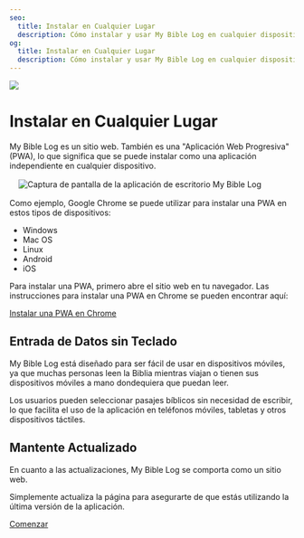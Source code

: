 ```yaml
---
seo:
  title: Instalar en Cualquier Lugar
  description: Cómo instalar y usar My Bible Log en cualquier dispositivo
og:
  title: Instalar en Cualquier Lugar
  description: Cómo instalar y usar My Bible Log en cualquier dispositivo
---
```


![](/share.jpg)

# Instalar en Cualquier Lugar

My Bible Log es un sitio web. También es una "Aplicación Web Progresiva" (PWA), lo que significa que se puede instalar como una aplicación independiente en cualquier dispositivo.

<div style="margin: 1rem">
  <img alt="Captura de pantalla de la aplicación de escritorio My Bible Log" src="/screenshots/sc8-install-anywhere.jpg" />
</div>

Como ejemplo, Google Chrome se puede utilizar para instalar una PWA en estos tipos de dispositivos:

* Windows
* Mac OS
* Linux
* Android
* iOS

Para instalar una PWA, primero abre el sitio web en tu navegador. Las instrucciones para instalar una PWA en Chrome se pueden encontrar aquí:

[Instalar una PWA en Chrome](https://support.google.com/chrome/answer/9658361)

## Entrada de Datos sin Teclado

My Bible Log está diseñado para ser fácil de usar en dispositivos móviles, ya que muchas personas leen la Biblia mientras viajan o tienen sus dispositivos móviles a mano dondequiera que puedan leer.

Los usuarios pueden seleccionar pasajes bíblicos sin necesidad de escribir, lo que facilita el uso de la aplicación en teléfonos móviles, tabletas y otros dispositivos táctiles.

## Mantente Actualizado

En cuanto a las actualizaciones, My Bible Log se comporta como un sitio web.

Simplemente actualiza la página para asegurarte de que estás utilizando la última versión de la aplicación.

<div class="buttons">
  <a class="button is-light" href="/today">Comenzar</a>
</div>
